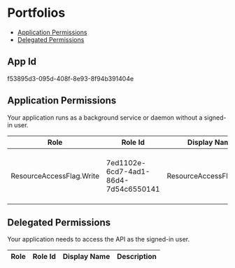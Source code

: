 # Portfolios
- [Application Permissions](#application-permissions)
- [Delegated Permissions](#delegated-permissions)

## App Id
f53895d3-095d-408f-8e93-8f94b391404e

## Application Permissions
Your application runs as a background service or daemon without a signed-in user.

| Role | Role Id | Display Name | Description |
|---|---|---|---|
| ResourceAccessFlag.Write | 7ed1102e-6cd7-4ad1-86d4-7d54c6550141 | ResourceAccessFlag.Write | Provides access to refresh access flag of Project resources |

## Delegated Permissions
Your application needs to access the API as the signed-in user. 

| Role | Role Id | Display Name | Description |
|---|---|---|---|

